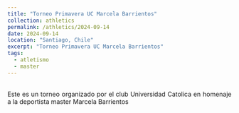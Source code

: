 ```yaml
---
title: "Torneo Primavera UC Marcela Barrientos"
collection: athletics
permalink: /athletics/2024-09-14
date: 2024-09-14
location: "Santiago, Chile"
excerpt: "Torneo Primavera UC Marcela Barrientos"
tags:
  - atletismo
  - master
---
```

<div style="text-align: justify;"> </div>
<br>

<!--more-->
<div style="text-align: justify;">Este es un torneo organizado por el club Universidad Catolica en homenaje a la deportista master Marcela Barrientos</div>

